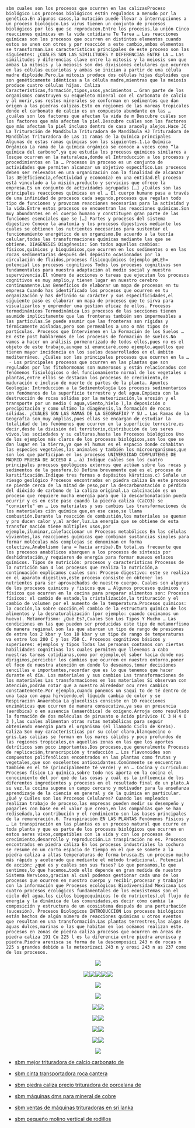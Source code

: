 
```
sbm cuales son los procesos que ocurren en las calizasProceso biológico Los procesos biológicos están regulados a menudo por la genética.En algunos casos,la mutación puede llevar a interrupciones a un proceso biológico.Los virus tienen un conjunto de procesos biológicos por los que se reproducen.Entre los procesos,la unión Cinco reacciones químicas en la vida cotidiana Tu Tarea … Las reacciones químicas son los procesos que ocurren en distintos elementos cuando estos se unen con otros y por reacción a este cambio,ambos elementos se transforman.Las características principales de este proceso son las siguientes: ¿CUáLES SON LAS SIMILITUDES Y DIFERENCIAS ENTRE LA … Las similitudes y diferencias clave entre la mitosis y la meiosis son que ambas La mitosis y la meiosis son dos divisiones celulares que ocurren en las células eucariotas y ambas se inician a partir de una célula madre diploide.Pero,La mitosis produce dos células hijas diploides que son genéticamente idénticas a la célula madre,mientras que la meiosis produce cuatro células hijas. Caliza Características,formación,tipos,usos,yacimientos … Gran parte de los organismos construyen su esqueleto mineral con el carbonato de calcio y al morir,sus restos minerales se conforman en sedimentos que dan origen a las piedras calizas.Esto en regiones de las mareas tropicales donde el carbonato de calcio es un compuesto abundante en las … ¿cuáles son los factores que afectan la vida de m Descubre cuáles son los factores que más afectan la piel.Descubre cuáles son los factores que más afectan la piel incluso dentro de casa aracely alejos.Hace JC La Trituración de Mandíbula Trituradora de Mandíbula HJ Trituradora de Mandíblas Trituradora de Las 11 ramas de la Química principales Algunas de estas ramas químicas son las siguientes.1.La Química Orgánica La rama de la química orgánica se conoce a veces como “la química del carbono”,ya que estudia los procesos químicos similares a losque ocurren en la naturaleza,donde el Introducción a los procesos y procedimientos en la … Procesos Un proceso es un conjunto de actividades que permiten alcanzar un objetivo específico.Los procesos deben ser relevados en una organización con la finalidad de alcanzar las 3E(Eficiencia,efectividad y economía) en una entidad.El proceso está vinculado a la misión,producto y servicios que ofrece la empresa.Es un conjunto de actividades agrupadas […] ¿Cuáles son las principales reacciones químicas en el … El cuerpo humano pasa a través de una infinidad de procesos cada segundo,procesos que regulan todo tipo de funciones y provocan reacciones necesarias para la actividad y la vida.Entre estos procesos se encuentran las reacciones químicas.Son muy abundantes en el cuerpo humano y constituyen gran parte de las funciones esenciales que se […] Partes y procesos del sistema digestivo Conoce la anatomía y los procesos digestivos mediante los cuales se obtienen los nutrientes necesarios para sustentar el funcionamiento energético de un organismo.De acuerdo a la teoría celular,todas las transformaciones químicas mediante las que se obtiene. DIAGÉNESIS Diagénesis: Son todos aquellos cambios: físicos,químicos y bioquímicos,que ocurren en los sedimentos o en las rocas sedimentarias después del depósito ocasionados por la circulación de fluidos,procesos fisicoquímicos (ejemplo pH,Eh= potencial Los procesos cognitivos Todos los procesos cognitivos son fundamentales para nuestra adaptación al medio social y nuestra supervivencia.El número de acciones o tareas que ejecutan los procesos cognitivos es muy amplio,y tienen lugar en nuestro cerebro continuamente.Las Beneficios de elaborar un mapa de procesos en tu empresa Cuando has identificado los procesos que ocurren en tu organización y has definido su carácter y sus especificidades,el siguiente paso es elaborar un mapa de procesos que te sirva para visualizarlos y emprender una gestión eficaz de ellos. Procesos termodinámicos Termodinámica Los procesos de las secciones tienen asumido implícitamente que las fronteras también son impermeables a las partículas.Se puede asumir que las fronteras son rígidas y térmicamente aisladas,pero son permeables a uno o más tipos de partículas. Procesos que Intervienen en la Formación de los Suelos … En este post hablaremos de los procesos de formación de suelos.No vamos a hacer un análisis pormenorizado de todos ellos,pues no es el objeto de este trabajo,aunque sí enunciaré,como ejemplo,aquellos que tienen mayor incidencia en los suelos desarrollados en el ámbito mediterráneo. ¿Cuáles son los principales procesos que ocurren en la …  · Los principales procesos que ocurren en las plantas que son regulados por las fitohormonas son numerosos y están relacionados con fenómenos fisiológicos o del funcionamiento normal de los vegetales o plantas,entre ellos se destacan los procesos de crecimiento,de maduración e incluso de muerte de partes de la planta. Apuntes Geología: Introducción a la Sedimentología Los procesos sedimentarios son fenómenos de la superficie terrestre y del agua.Empieza con la destrucción de rocas sólidas por la meteorización,la erosión y el transporte por un medio ( agua,viento,hielo ),la deposición o precipitación y como ultimo la diagénesis,la formación de rocas sólidas. ¿CUÁLES SON LAS RAMAS DE LA GEOGRAFÍA? Y SU … Las Ramas de la Geografía son muy amplias,pues ellas se encargan de estudiar la totalidad de los fenómenos que ocurren en la superficie terrestre,es decir,desde la división del territorio,distribución de los seres vivos,las sociedades y su culturas,hasta los Procesos biológicos Uno de los ejemplos más claros de los procesos biológicos,son los que se dan lugar en la tierra,ya que el humus es el espacio donde cohabitan las especies vegetales,las animales y también los microorganismos,que son los que participan en los procesos UNIVERSIDAD COMPLUTENSE DE MADRID PRUEBA DE ACCESO A … a) Indique cuáles son los cuatro principales procesos geológicos externos que actúan sobre las rocas y sedimentos de la geosfera.b) Defina brevemente qué es el proceso de karstificación.Indique tres formas o depósitos kársticas.c) Señale un riesgo geológico Procesos encontrados en piedra caliza En este proceso se pierde cerca de la mitad de peso,por la descarbonatación o pérdida del dióxido de carbono de la caliza original.La calcinación es un proceso que requiere mucha energía para que la descarbonatación pueda ocurrir y es en este paso cuando la piedra caliza (CaCO3) se "convierte" en … Los materiales y sus cambios Las transformaciones de los materiales ción química que,en ese caso,se llama combustión.Durante la reacción de combustión,los materiales se queman y pro ducen calor y,al arder,luz.La energía que se obtiene de esta transfor mación tiene múltiples usos,por ejemplo,iluminar,calefaccionar un Procesos metabólicos En las células vivientes,las reacciones químicas que combinan sustancias simples para formar moléculas más complejas se denominan en forma colectiva,Anabolismo (ana = hacia arriba).En total,es frecuente que los procesos anabólicos abarquen a los procesos de síntesis por deshidratación,y requieren de energía para formar nuevos enlaces químicos. Tipos de nutrición: procesos y características Procesos de la nutrición Son 4 los procesos que realiza la nutrición,a continuación explicamos cuales son: Proceso digestivo: este se realiza en el aparato digestivo,este proceso consiste en obtener los nutrientes para ser aprovechados de nuestro cuerpo. Cuales son algunos de los procesos quimicos y fisicos que … Algunos procesos químicos y físicos que ocurren en la cocina para preparar alimentos son: Procesos físicos: el cambio de estado,la cristalización,la trituración y el cambio de volumen por el aumento de la temperatura.Procesos químicos: la cocción,la sobre cocción,el cambio de la estructura química de los alimentos y la desnaturalización (por ejemplo: cuando cocinamos un huevo). Metamorfismo: ¿Qué Es?,Cuales Son Los Tipos Y Mucho … Las condiciones en las que pueden ser producidas este tipo de metamorfismo de manera regional son las que abarcan un tipo de rango de presiones de entre los 2 kbar y los 10 kbar y un tipo de rango de temperaturas va entre los 200 C y los 750 C. Procesos cognitivos básicos y superiores: ejemplos y tipos Todas las personas contamos con ciertas habilidades cognitivas las cuales permiten que llevemos a cabo nuestras tareas cotidianas,como por ejemplo,el saber hacia donde nos dirigimos,percicbir los cambios que ocurren en nuestro entorno,poner el foco de nuestra atención en donde lo deseamos,tomar decisiones sencillas e importantes,recordar que es lo que tenemos que hacer durante el día. Los materiales y sus cambios Las transformaciones de los materiales Las transformaciones en los materiales Si observan con atención,podrán notar que a nuestro alrededor ocu rren cambios constantemente.Por ejemplo,cuando ponemos un saqui to de té dentro de una taza con agua hirviendo,el líquido cambia de color y se Respiración Anaerobia La glucólisis consiste en 10 reacciones enzimáticas que ocurren de manera consecutiva,ya sea en presencia (aeróbica) o en ausencia (anaeróbica) de oxígeno.Arroja como resultado la formación de dos moléculas de piruvato o ácido pirúvico (C 3 H 4 O 3 ),las cuales alimentan otras rutas metabólicas para seguir obteniendo energía para el organismo (el llamado Ciclo de Krebs). Caliza Son muy características por su color claro,blanquecino o gris.Las calizas se forman en los mares cálidos y poco profundos de las regiones tropicales,en aquellas zonas en las que los aportes detríticos son poco importantes.Dos procesos,que generalmente Procesos de replicación,transcripción y traducción … Los flavonoides son compuestos polifenólicos encontrados en las plantas como frutas y vegetales,que son excelentes antioxidantes.Comúnmente se encuentran también en el té (principalmente té verde) y en … Cocina y curriculum: Procesos físico La química,sobre todo nos aporta en la cocina el conocimiento del por qué de las cosas y cuál es la influencia de los diferentes ingredientes y procesos en el resultado final de un plato.A su vez,la cocina supone un campo cercano y motivador para la enseñanza aprendizaje de la ciencia en general y de la química en particular. ¿Qué y Cuáles son los Procesos Celulares? Cuando los empleados realizan trabajo de proceso,las empresas pueden medir su desempeño y pagarles con base en el valor que crean,en las compañías que se han rediseñado,la contribución y el rendimiento son las bases principales de la remuneración.6. Transpiración EN LAS PLANTAS Fenómenos Físicos y … La transpiración en las plantas es un proceso natural que ocurre en toda planta y que es parte de los procesos biológicos que ocurren en estos seres vivos,compatibles con la vida y con los procesos de crecimiento,desarrollo y reproducción.La traspiración no es. Procesos encontrados en piedra caliza En los procesos industriales la cochura se resume en un corto espacio de tiempo en el que se somete a la piedra caliza a altas temperaturas de forma brusca.Es un proceso mucho más rápido y acelerado que mediante el método tradicional. Potencial de acción: ¿qué es y cuáles son sus fases? Lo que pensamos,lo que sentimos,lo que hacemos…todo ello depende en gran medida de nuestro Sistema Nervioso,gracias al cual podemos gestionar cada uno de los procesos que ocurren en nuestro cuerpo y recibir,procesar y trabajar con la información que Procesos ecológicos Biodiversidad Mexicana Los cuatro procesos ecológicos fundamentales de los ecosistemas son el ciclo del agua,los ciclos biogeoquímicos (o de nutrientes),el flujo de energía y la dinámica de las comunidades,es decir cómo cambia la composición y estructura de un ecosistema después de una perturbación (sucesión). Procesos Biologicos INTRODUCCION Los procesos biológicos están hechos de algún número de reacciones químicas u otros eventos que resultan en una transformación.Las plantas terrestres,las algas de aguas dulces,marinas o las que habitan en los océanos realizan este. procesos en zonas de piedra caliza procesos que ocurren en áreas de piedra caliza 191 Cu 225 l es la diferencia entre piedra arenisca y piedra.Piedra arenisca se forma de la descomposici 243 n de rocas m 225 s grandes debido a la meteorizaci 243 n y erosi 243 n as 237 como de los procesos. 
```

<div align="center">

<a href="https://es-crusher.shibang-china.com/github&k=sbm+cuales+son+los+procesos+que+ocurren+en+las+calizas"><img src="https://static.shibang-china.com/es/crusher/logo.jpg"></a>

<a href="https://es-crusher.shibang-china.com/github&k=sbm+cuales+son+los+procesos+que+ocurren+en+las+calizas"><img src="https://static.shibang-china.com/es/crusher/index.jpg"></a><a href="https://es-crusher.shibang-china.com/material.htmlgithub&k=sbm+cuales+son+los+procesos+que+ocurren+en+las+calizas"><img src="https://static.shibang-china.com/es/crusher/material.jpg"></a><a href="https://es-crusher.shibang-china.com/application.htmlgithub&k=sbm+cuales+son+los+procesos+que+ocurren+en+las+calizas"><img src="https://static.shibang-china.com/es/crusher/application.jpg"></a><a href="https://es-crusher.shibang-china.com/aboutus.htmlgithub&k=sbm+cuales+son+los+procesos+que+ocurren+en+las+calizas"><img src="https://static.shibang-china.com/es/crusher/aboutus.jpg"></a><a href="https://es-crusher.shibang-china.com/contact.htmlgithub&k=sbm+cuales+son+los+procesos+que+ocurren+en+las+calizas"><img src="https://static.shibang-china.com/es/crusher/contact.jpg"></a>

<a href="https://es-crusher.shibang-china.com/github&k=sbm+cuales+son+los+procesos+que+ocurren+en+las+calizas"><img src="https://static.shibang-china.com/es/crusher/banner.jpg"></a>

<a href="https://swt.shibang-china.com/github&k=sbm+cuales+son+los+procesos+que+ocurren+en+las+calizas"><img src="https://static.shibang-china.com/es/crusher/text.jpg"></a>

<a href="https://swt.shibang-china.com/github&k=sbm+cuales+son+los+procesos+que+ocurren+en+las+calizas"><img src="https://static.shibang-china.com/es/crusher/chat.jpg"></a><a href="https://es-crusher.shibang-china.com/contact.htmlgithub&k=sbm+cuales+son+los+procesos+que+ocurren+en+las+calizas"><img src="https://static.shibang-china.com/es/crusher/message.jpg"></a>

<a href="https://es-crusher.shibang-china.com/products/pe.htmlgithub&k=sbm+cuales+son+los+procesos+que+ocurren+en+las+calizas"><img src="https://static.shibang-china.com/es/crusher/pe.jpg"></a><a href="https://es-crusher.shibang-china.com/products/pf.htmlgithub&k=sbm+cuales+son+los+procesos+que+ocurren+en+las+calizas"><img src="https://static.shibang-china.com/es/crusher/pf.jpg"></a>

<a href="https://es-crusher.shibang-china.com/products/hpt.htmlgithub&k=sbm+cuales+son+los+procesos+que+ocurren+en+las+calizas"><img src="https://static.shibang-china.com/es/crusher/hpt.jpg"></a><a href="https://es-crusher.shibang-china.com/products/vsi.htmlgithub&k=sbm+cuales+son+los+procesos+que+ocurren+en+las+calizas"><img src="https://static.shibang-china.com/es/crusher/vsi.jpg"></a>

<a href="https://es-crusher.shibang-china.com/products/klv.htmlgithub&k=sbm+cuales+son+los+procesos+que+ocurren+en+las+calizas"><img src="https://static.shibang-china.com/es/crusher/klv.jpg"></a><a href="https://es-crusher.shibang-china.com/products/portable.htmlgithub&k=sbm+cuales+son+los+procesos+que+ocurren+en+las+calizas"><img src="https://static.shibang-china.com/es/crusher/portable.jpg"></a>

<a href="https://swt.shibang-china.com/github&k=sbm+cuales+son+los+procesos+que+ocurren+en+las+calizas"><img src="https://static.shibang-china.com/es/crusher/case.jpg"></a>

</div>


* [sbm mejor trituradora de calcio carbonato de](sbm%20mejor%20trituradora%20de%20calcio%20carbonato%20de.md)

* [sbm cinta transportadora roca cantera](sbm%20cinta%20transportadora%20roca%20cantera.md)

* [sbm piedra caliza precio trituradora de porcelana de](sbm%20piedra%20caliza%20precio%20trituradora%20de%20porcelana%20de.md)

* [sbm máquinas dms para mineral de cobre](sbm%20m%C3%A1quinas%20dms%20para%20mineral%20de%20cobre.md)

* [sbm ventas de máquinas trituradoras en sri lanka](sbm%20ventas%20de%20m%C3%A1quinas%20trituradoras%20en%20sri%20lanka.md)

* [sbm pequeño molino vertical de rodillos](sbm%20peque%C3%B1o%20molino%20vertical%20de%20rodillos.md)